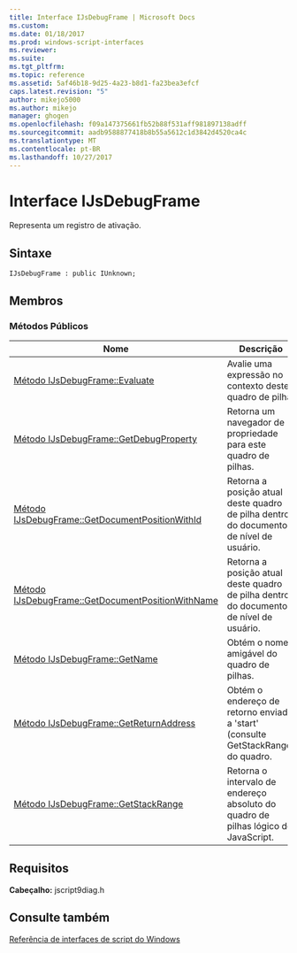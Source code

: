```yaml
---
title: Interface IJsDebugFrame | Microsoft Docs
ms.custom: 
ms.date: 01/18/2017
ms.prod: windows-script-interfaces
ms.reviewer: 
ms.suite: 
ms.tgt_pltfrm: 
ms.topic: reference
ms.assetid: 5af46b18-9d25-4a23-b8d1-fa23bea3efcf
caps.latest.revision: "5"
author: mikejo5000
ms.author: mikejo
manager: ghogen
ms.openlocfilehash: f09a147375661fb52b88f531aff981897138adff
ms.sourcegitcommit: aadb9588877418b8b55a5612c1d3842d4520ca4c
ms.translationtype: MT
ms.contentlocale: pt-BR
ms.lasthandoff: 10/27/2017
---
```

# <a name="ijsdebugframe-interface"></a>Interface IJsDebugFrame
Representa um registro de ativação.  
  
## <a name="syntax"></a>Sintaxe  
  
```  
IJsDebugFrame : public IUnknown;  
```  
  
## <a name="members"></a>Membros  
  
### <a name="public-methods"></a>Métodos Públicos  
  
|Nome|Descrição|  
|----------|-----------------|  
|[Método IJsDebugFrame::Evaluate](../../winscript/reference/ijsdebugframe-evaluate-method.md)|Avalie uma expressão no contexto deste quadro de pilha.|  
|[Método IJsDebugFrame::GetDebugProperty](../../winscript/reference/ijsdebugframe-getdebugproperty-method.md)|Retorna um navegador de propriedade para este quadro de pilhas.|  
|[Método IJsDebugFrame::GetDocumentPositionWithId](../../winscript/reference/ijsdebugframe-getdocumentpositionwithid-method.md)|Retorna a posição atual deste quadro de pilha dentro do documento de nível de usuário.|  
|[Método IJsDebugFrame::GetDocumentPositionWithName](../../winscript/reference/ijsdebugframe-getdocumentpositionwithname-method.md)|Retorna a posição atual deste quadro de pilha dentro do documento de nível de usuário.|  
|[Método IJsDebugFrame::GetName](../../winscript/reference/ijsdebugframe-getname-method.md)|Obtém o nome amigável do quadro de pilhas.|  
|[Método IJsDebugFrame::GetReturnAddress](../../winscript/reference/ijsdebugframe-getreturnaddress-method.md)|Obtém o endereço de retorno enviado a 'start' (consulte GetStackRange) do quadro.|  
|[Método IJsDebugFrame::GetStackRange](../../winscript/reference/ijsdebugframe-getstackrange-method.md)|Retorna o intervalo de endereço absoluto do quadro de pilhas lógico do JavaScript.|  
  
## <a name="requirements"></a>Requisitos  
 **Cabeçalho:** jscript9diag.h  
  
## <a name="see-also"></a>Consulte também  
 [Referência de interfaces de script do Windows](../../winscript/reference/windows-script-interfaces-reference.md)